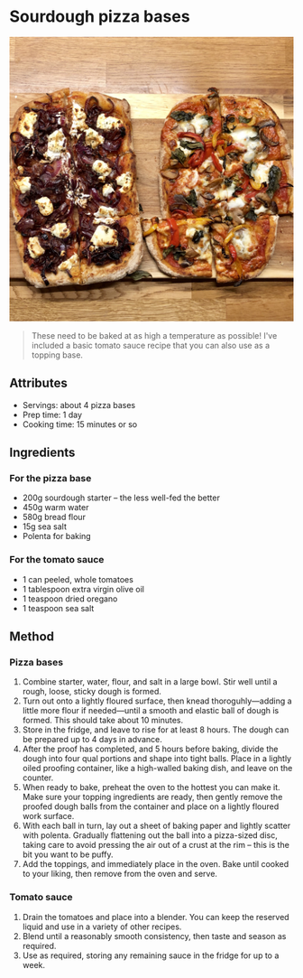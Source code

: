 # Sourdough pizza bases

![](./sourdough-pizza.jpg)

> These need to be baked at as high a temperature as possible! I've included a basic tomato sauce recipe that you can also use as a topping base.

## Attributes

- Servings: about 4 pizza bases
- Prep time: 1 day
- Cooking time: 15 minutes or so

## Ingredients

### For the pizza base

- 200g sourdough starter – the less well-fed the better
- 450g warm water
- 580g bread flour
- 15g sea salt
- Polenta for baking

### For the tomato sauce

- 1 can peeled, whole tomatoes
- 1 tablespoon extra virgin olive oil
- 1 teaspoon dried oregano
- 1 teaspoon sea salt

## Method

### Pizza bases

1. Combine starter, water, flour, and salt in a large bowl. Stir well until a rough, loose, sticky dough is formed.
2. Turn out onto a lightly floured surface, then knead thoroguhly—adding a little more flour if needed—until a smooth and elastic ball of dough is formed. This should take about 10 minutes.
3. Store in the fridge, and leave to rise for at least 8 hours. The dough can be prepared up to 4 days in advance.
4. After the proof has completed, and 5 hours before baking, divide the dough into four qual portions and shape into tight balls. Place in a lightly oiled proofing container, like a high-walled baking dish, and leave on the counter.
5. When ready to bake, preheat the oven to the hottest you can make it. Make sure your topping ingredients are ready, then gently remove the proofed dough balls from the container and place on a lightly floured work surface.
6. With each ball in turn, lay out a sheet of baking paper and lightly scatter with polenta. Gradually flattening out the ball into a pizza-sized disc, taking care to avoid pressing the air out of a crust at the rim – this is the bit you want to be puffy.
7. Add the toppings, and immediately place in the oven. Bake until cooked to your liking, then remove from the oven and serve.

### Tomato sauce

1. Drain the tomatoes and place into a blender. You can keep the reserved liquid and use in a variety of other recipes.
2. Blend until a reasonably smooth consistency, then taste and season as required.
3. Use as required, storing any remaining sauce in the fridge for up to a week.
